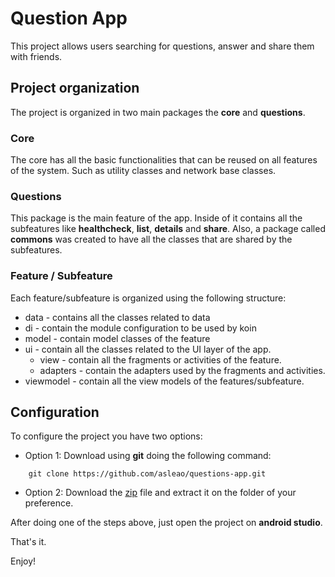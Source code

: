 # Question App

This project allows users searching for questions, answer and share them with friends.

## Project organization

The project is organized in two main packages the **core** and **questions**. 

### Core

The core has all the basic functionalities that can be reused on all features of the system. Such as utility classes and network base classes.

### Questions

This package is the main feature of the app. Inside of it contains all the subfeatures like **healthcheck**, **list**, **details** and **share**. Also, a package called **commons** was created to have all the classes that are shared by the subfeatures.

### Feature / Subfeature

Each feature/subfeature is organized using the following structure:

* data - contains all the classes related to data
* di - contain the module configuration to be used by koin
* model - contain model classes of the feature
* ui - contain all the classes related to the UI layer of the app.
    * view - contain all the fragments or activities of the feature.
    * adapters - contain the adapters used by the fragments and activities.
* viewmodel - contain all the view models of the features/subfeature.

## Configuration 

To configure the project you have two options:

* Option 1: Download using **git** doing the following command: 

```
    git clone https://github.com/asleao/questions-app.git
```

* Option 2: Download the [zip](https://github.com/asleao/questions-app/archive/master.zip) file and extract it on the folder of your preference.

After doing one of the steps above, just open the project on **android studio**. 

That's it.

Enjoy!
